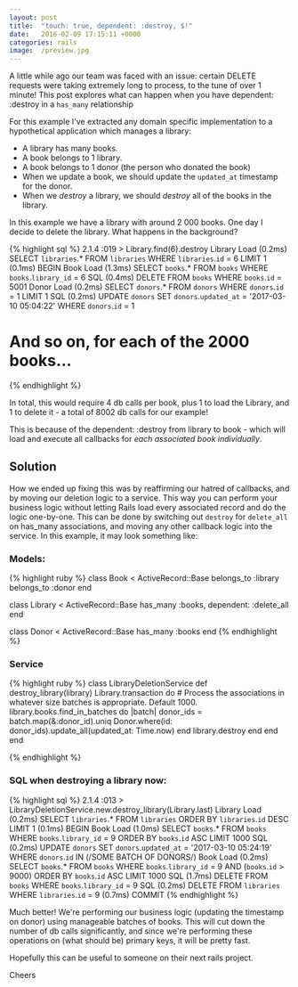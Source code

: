 ```yaml
---
layout: post
title:  "touch: true, dependent: :destroy, $!"
date:   2016-02-09 17:15:11 +0000
categories: rails
image:  /preview.jpg
---
```


A little while ago our team was faced with an issue: certain DELETE requests were taking extremely long to process, to the tune of over 1 minute! This post explores what can happen when you have dependent: :destroy in a `has_many` relationship

For this example I've extracted any domain specific implementation to a hypothetical application which manages a library:

* A library has many books.
* A book belongs to 1 library.
* A book belongs to 1 donor (the person who donated the book)
* When we update a book, we should update the `updated_at` timestamp for the donor.
* When we *destroy* a library, we should *destroy* all of the books in the library.


In this example we have a library with around 2 000 books. One day I decide to delete the library. What happens in the background?

{% highlight sql %}
2.1.4 :019 > Library.find(6).destroy
  Library Load (0.2ms)  SELECT  `libraries`.* FROM `libraries` WHERE `libraries`.`id` = 6 LIMIT 1
   (0.1ms)  BEGIN
  Book Load (1.3ms)  SELECT `books`.* FROM `books` WHERE `books`.`library_id` = 6
  SQL (0.4ms)  DELETE FROM `books` WHERE `books`.`id` = 5001
  Donor Load (0.2ms)  SELECT  `donors`.* FROM `donors` WHERE `donors`.`id` = 1 LIMIT 1
  SQL (0.2ms)  UPDATE `donors` SET `donors`.`updated_at` = '2017-03-10 05:04:22' WHERE `donors`.`id` = 1

# And so on, for each of the 2000 books...
{% endhighlight %}

In total, this would require 4 db calls per book, plus 1 to load the Library, and 1 to delete it - a total of 8002 db calls for our example!

This is because of the dependent: :destroy from library to book - which will load and execute all callbacks for *each associated book individually*.

## Solution

How we ended up fixing this was by reaffirming our hatred of callbacks, and by moving our deletion logic to a service. This way you can perform your business logic without letting Rails load every associated record and do the logic one-by-one. This can be done by switching out `destroy` for `delete_all` on has_many associations, and moving any other callback logic into the service. In this example, it may look something like:

### Models:
{% highlight ruby %}
class Book < ActiveRecord::Base
  belongs_to :library
  belongs_to :donor
end

class Library < ActiveRecord::Base
  has_many :books, dependent: :delete_all
end


class Donor < ActiveRecord::Base
  has_many :books
end
{% endhighlight %}


### Service
{% highlight ruby %}
class LibraryDeletionService
  def destroy_library(library)
    Library.transaction do
      # Process the associations in whatever size batches is appropriate. Default 1000.
      library.books.find_in_batches do |batch|
        donor_ids = batch.map(&:donor_id).uniq
        Donor.where(id: donor_ids).update_all(updated_at: Time.now)
      end
      library.destroy
    end
  end
end

{% endhighlight %}

### SQL when destroying a library now:

{% highlight sql %}
2.1.4 :013 > LibraryDeletionService.new.destroy_library(Library.last)
  Library Load (0.2ms)  SELECT  `libraries`.* FROM `libraries`  ORDER BY `libraries`.`id` DESC LIMIT 1
   (0.1ms)  BEGIN
  Book Load (1.0ms)  SELECT  `books`.* FROM `books` WHERE `books`.`library_id` = 9  ORDER BY `books`.`id` ASC LIMIT 1000
  SQL (0.2ms)  UPDATE `donors` SET `donors`.`updated_at` = '2017-03-10 05:24:19' WHERE `donors`.`id` IN (/SOME BATCH OF DONORS/)
  Book Load (0.2ms)  SELECT  `books`.* FROM `books` WHERE `books`.`library_id` = 9 AND (`books`.`id` > 9000)  ORDER BY `books`.`id` ASC LIMIT 1000
  SQL (1.7ms)  DELETE FROM `books` WHERE `books`.`library_id` = 9
  SQL (0.2ms)  DELETE FROM `libraries` WHERE `libraries`.`id` = 9
   (0.7ms)  COMMIT
{% endhighlight %}

Much better! We're performing our business logic (updating the timestamp on donor) using manageable batches of books. This will cut down the number of db calls significantly, and since we're performing these operations on (what should be) primary keys, it will be pretty fast.

Hopefully this can be useful to someone on their next rails project.

Cheers
